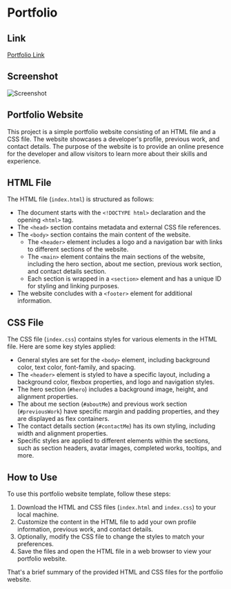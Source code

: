 # Portfolio

## Link

[Portfolio Link](https://mwangir.github.io/Portfolio/)

## Screenshot

![Screenshot](./assets/images/screenshot_index.html.png)

## Portfolio Website

This project is a simple portfolio website consisting of an HTML file and a CSS file. The website showcases a developer's profile, previous work, and contact details. The purpose of the website is to provide an online presence for the developer and allow visitors to learn more about their skills and experience.

## HTML File

The HTML file (`index.html`) is structured as follows:

- The document starts with the `<!DOCTYPE html>` declaration and the opening `<html>` tag.
- The `<head>` section contains metadata and external CSS file references.
- The `<body>` section contains the main content of the website.
  - The `<header>` element includes a logo and a navigation bar with links to different sections of the website.
  - The `<main>` element contains the main sections of the website, including the hero section, about me section, previous work section, and contact details section.
  - Each section is wrapped in a `<section>` element and has a unique ID for styling and linking purposes.
- The website concludes with a `<footer>` element for additional information.

## CSS File

The CSS file (`index.css`) contains styles for various elements in the HTML file. Here are some key styles applied:

- General styles are set for the `<body>` element, including background color, text color, font-family, and spacing.
- The `<header>` element is styled to have a specific layout, including a background color, flexbox properties, and logo and navigation styles.
- The hero section (`#hero`) includes a background image, height, and alignment properties.
- The about me section (`#aboutMe`) and previous work section (`#previousWork`) have specific margin and padding properties, and they are displayed as flex containers.
- The contact details section (`#contactMe`) has its own styling, including width and alignment properties.
- Specific styles are applied to different elements within the sections, such as section headers, avatar images, completed works, tooltips, and more.

## How to Use

To use this portfolio website template, follow these steps:

1. Download the HTML and CSS files (`index.html` and `index.css`) to your local machine.
2. Customize the content in the HTML file to add your own profile information, previous work, and contact details.
3. Optionally, modify the CSS file to change the styles to match your preferences.
4. Save the files and open the HTML file in a web browser to view your portfolio website.

That's a brief summary of the provided HTML and CSS files for the portfolio website.
